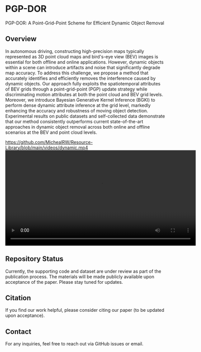 # PGP-DOR
PGP-DOR: A Point-Grid-Point Scheme for Efficient Dynamic Object Removal

## Overview
In autonomous driving, constructing high-precision maps typically represented as 3D point cloud maps and bird's-eye view (BEV) images is essential for both offline and online applications. However, dynamic objects within a scene can introduce artifacts and noise that significantly degrade map accuracy. To address this challenge, we propose a method that accurately identifies and efficiently removes the interference caused by dynamic objects. Our approach fully exploits the spatiotemporal attributes of BEV grids through a point-grid-point (PGP) update strategy while discriminating motion attributes at both the point cloud and BEV grid levels. Moreover, we introduce Bayesian Generative Kernel Inference (BGKI) to perform dense dynamic attribute inference at the grid level, markedly enhancing the accuracy and robustness of moving object detection. Experimental results on public datasets and self-collected data demonstrate that our method consistently outperforms current state-of-the-art approaches in dynamic object removal across both online and offline scenarios at the BEV and point cloud levels.

https://github.com/MichealRW/Resource-Library/blob/main/videos/dynamic.mp4
<video src="https://github.com/MichealRW/Resource-Library/blob/main/videos/dynamic.mp4" controls width="600"></video>



## Repository Status
Currently, the supporting code and dataset are under review as part of the publication process. The materials will be made publicly available upon acceptance of the paper. Please stay tuned for updates.

## Citation
If you find our work helpful, please consider citing our paper (to be updated upon acceptance).

## Contact
For any inquiries, feel free to reach out via GitHub issues or email.
